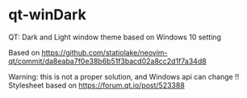 # qt-winDark
QT: Dark and Light window theme based on Windows 10 setting


Based on https://github.com/statiolake/neovim-qt/commit/da8eaba7f0e38b6b51f3bacd02a8cc2d1f7a34d8

Warning: this is not a proper solution, and Windows api can change !!
Stylesheet based on https://forum.qt.io/post/523388
